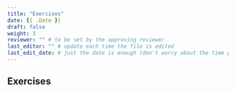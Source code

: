 ```yaml
---
title: "Exercises"
date: {{ .Date }}
draft: false
weight: 3
reviewer: "" # to be set by the approving reviewer
last_editor: "" # update each time the file is edited
last_edit_date: # just the date is enough (don't worry about the time portion)
---
```


## Exercises